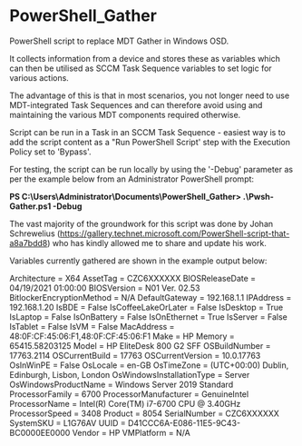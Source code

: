 # PowerShell_Gather
PowerShell script to replace MDT Gather in Windows OSD. 

It collects information from a device and stores these as variables which can then be utilised as SCCM Task Sequence variables to set logic for various actions.

The advantage of this is that in most scenarios, you not longer need to use MDT-integrated Task Sequences and can therefore avoid using and maintaining the various MDT components required otherwise.

Script can be run in a Task in an SCCM Task Sequence - easiest way is to add the script content as a "Run PowerShell Script' step with the Execution Policy set to 'Bypass'.

For testing, the script can be run locally by using the '-Debug' parameter as per the example below from an Administrator PowerShell prompt:

**PS C:\Users\Administrator\Documents\PowerShell_Gather> .\Pwsh-Gather.ps1 -Debug**

The vast majority of the groundwork for this script was done by Johan Schrewelius (https://gallery.technet.microsoft.com/PowerShell-script-that-a8a7bdd8) who has kindly allowed me to share and update his work.

Variables currently gathered are shown in the example output below:

Architecture = X64
AssetTag = CZC6XXXXXX
BIOSReleaseDate = 04/19/2021 01:00:00
BIOSVersion = N01 Ver. 02.53
BitlockerEncryptionMethod = N/A
DefaultGateway = 192.168.1.1
IPAddress = 192.168.1.20
IsBDE = False
IsCoffeeLakeOrLater = False
IsDesktop = True
IsLaptop = False
IsOnBattery = False
IsOnEthernet = True
IsServer = False
IsTablet = False
IsVM = False
MacAddress = 48:0F:CF:45:06:F1,48:0F:CF:45:06:F1
Make = HP
Memory = 65415.58203125
Model = HP EliteDesk 800 G2 SFF
OSBuildNumber = 17763.2114
OSCurrentBuild = 17763
OSCurrentVersion = 10.0.17763
OsInWinPE = False
OsLocale = en-GB
OsTimeZone = (UTC+00:00) Dublin, Edinburgh, Lisbon, London
OsWindowsInstallationType = Server
OsWindowsProductName = Windows Server 2019 Standard
ProcessorFamily = 6700
ProcessorManufacturer = GenuineIntel
ProcessorName = Intel(R) Core(TM) i7-6700 CPU @ 3.40GHz
ProcessorSpeed = 3408
Product = 8054
SerialNumber = CZC6XXXXXX
SystemSKU = L1G76AV
UUID = D41CCC6A-E086-11E5-9C43-BC0000EE0000
Vendor = HP
VMPlatform = N/A

